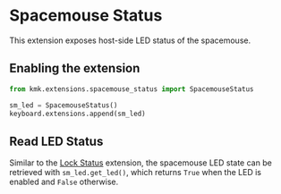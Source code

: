 # Spacemouse Status
This extension exposes host-side LED status of the spacemouse.

## Enabling the extension
```python
from kmk.extensions.spacemouse_status import SpacemouseStatus

sm_led = SpacemouseStatus()
keyboard.extensions.append(sm_led)

```

## Read LED Status
Similar to the [Lock Status](lock_status.md) extension, the spacemouse LED 
state can be retrieved with `sm_led.get_led()`, which returns `True`
when the LED is enabled and `False` otherwise.
